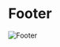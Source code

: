 # Footer
![Footer](https://user-images.githubusercontent.com/85404999/128535200-2107ac5b-6559-4e97-a5b3-cc087188a999.png)

